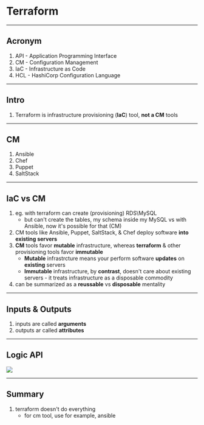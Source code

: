 # Terraform

---

## Acronym
1. API - Application Programming Interface
2. CM - Configuration Management
3. IaC - Infrastructure as Code
4. HCL - HashiCorp Configuration Language

---

## Intro
1. Terraform is infrastructure provisioning (**IaC**) tool, **not a CM** tools

---

## CM
1. Ansible
2. Chef
3. Puppet
4. SaltStack

---

## IaC vs CM
1. eg. with terraform can create (provisioning) RDS\MySQL 
   * but can't create the tables, my schema inside my MySQL vs with Ansible, now it's possible for that (CM)
2. CM tools like Ansible, Puppet, SaltStack, & Chef deploy software **into** **existing servers**
3. **CM** tools favor **mutable** infrastructure, whereas **terraform** & other provisioning tools favor **immutable**
   * **Mutable** infrastrcture means your perform software **updates** on **existing** servers
   * **Immutable** infrastructure, by **contrast**, doesn't care about existing servers - it treats infrastructure as a disposable commodity
4. can be summarized as a **reussable** vs **disposable** mentality

---

## Inputs & Outputs
1. inputs are called **arguments**
2. outputs ar called **attributes**

---

## Logic API
[<img src="https://i.imgur.com/JteKqMW.png">](https://i.imgur.com/JteKqMW.png)

---

## Summary
1. terraform doesn't do everything
   * for cm tool, use for example, ansible 
